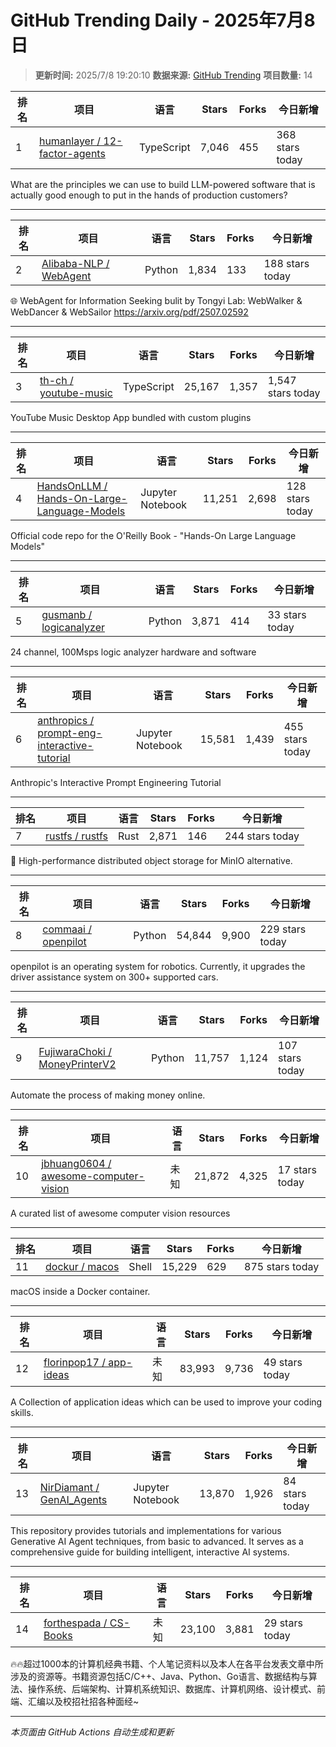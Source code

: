 # GitHub Trending Daily - 2025年7月8日

> **更新时间:** 2025/7/8 19:20:10
> **数据来源:** [GitHub Trending](https://github.com/trending)
> **项目数量:** 14

| 排名 | 项目 | 语言 | Stars | Forks | 今日新增 |
|------|------|------|-------|-------|-----------|
| 1 | [humanlayer / 12-factor-agents](https://github.com/humanlayer/12-factor-agents) | TypeScript | 7,046 | 455 | 368 stars today |

What are the principles we can use to build LLM-powered software that is actually good enough to put in the hands of production customers?

---

| 排名 | 项目 | 语言 | Stars | Forks | 今日新增 |
|------|------|------|-------|-------|-----------|
| 2 | [Alibaba-NLP / WebAgent](https://github.com/Alibaba-NLP/WebAgent) | Python | 1,834 | 133 | 188 stars today |

🌐 WebAgent for Information Seeking bulit by Tongyi Lab: WebWalker & WebDancer & WebSailor https://arxiv.org/pdf/2507.02592

---

| 排名 | 项目 | 语言 | Stars | Forks | 今日新增 |
|------|------|------|-------|-------|-----------|
| 3 | [th-ch / youtube-music](https://github.com/th-ch/youtube-music) | TypeScript | 25,167 | 1,357 | 1,547 stars today |

YouTube Music Desktop App bundled with custom plugins

---

| 排名 | 项目 | 语言 | Stars | Forks | 今日新增 |
|------|------|------|-------|-------|-----------|
| 4 | [HandsOnLLM / Hands-On-Large-Language-Models](https://github.com/HandsOnLLM/Hands-On-Large-Language-Models) | Jupyter Notebook | 11,251 | 2,698 | 128 stars today |

Official code repo for the O'Reilly Book - "Hands-On Large Language Models"

---

| 排名 | 项目 | 语言 | Stars | Forks | 今日新增 |
|------|------|------|-------|-------|-----------|
| 5 | [gusmanb / logicanalyzer](https://github.com/gusmanb/logicanalyzer) | Python | 3,871 | 414 | 33 stars today |

24 channel, 100Msps logic analyzer hardware and software

---

| 排名 | 项目 | 语言 | Stars | Forks | 今日新增 |
|------|------|------|-------|-------|-----------|
| 6 | [anthropics / prompt-eng-interactive-tutorial](https://github.com/anthropics/prompt-eng-interactive-tutorial) | Jupyter Notebook | 15,581 | 1,439 | 455 stars today |

Anthropic's Interactive Prompt Engineering Tutorial

---

| 排名 | 项目 | 语言 | Stars | Forks | 今日新增 |
|------|------|------|-------|-------|-----------|
| 7 | [rustfs / rustfs](https://github.com/rustfs/rustfs) | Rust | 2,871 | 146 | 244 stars today |

🚀 High-performance distributed object storage for MinIO alternative.

---

| 排名 | 项目 | 语言 | Stars | Forks | 今日新增 |
|------|------|------|-------|-------|-----------|
| 8 | [commaai / openpilot](https://github.com/commaai/openpilot) | Python | 54,844 | 9,900 | 229 stars today |

openpilot is an operating system for robotics. Currently, it upgrades the driver assistance system on 300+ supported cars.

---

| 排名 | 项目 | 语言 | Stars | Forks | 今日新增 |
|------|------|------|-------|-------|-----------|
| 9 | [FujiwaraChoki / MoneyPrinterV2](https://github.com/FujiwaraChoki/MoneyPrinterV2) | Python | 11,757 | 1,124 | 107 stars today |

Automate the process of making money online.

---

| 排名 | 项目 | 语言 | Stars | Forks | 今日新增 |
|------|------|------|-------|-------|-----------|
| 10 | [jbhuang0604 / awesome-computer-vision](https://github.com/jbhuang0604/awesome-computer-vision) | 未知 | 21,872 | 4,325 | 17 stars today |

A curated list of awesome computer vision resources

---

| 排名 | 项目 | 语言 | Stars | Forks | 今日新增 |
|------|------|------|-------|-------|-----------|
| 11 | [dockur / macos](https://github.com/dockur/macos) | Shell | 15,229 | 629 | 875 stars today |

macOS inside a Docker container.

---

| 排名 | 项目 | 语言 | Stars | Forks | 今日新增 |
|------|------|------|-------|-------|-----------|
| 12 | [florinpop17 / app-ideas](https://github.com/florinpop17/app-ideas) | 未知 | 83,993 | 9,736 | 49 stars today |

A Collection of application ideas which can be used to improve your coding skills.

---

| 排名 | 项目 | 语言 | Stars | Forks | 今日新增 |
|------|------|------|-------|-------|-----------|
| 13 | [NirDiamant / GenAI_Agents](https://github.com/NirDiamant/GenAI_Agents) | Jupyter Notebook | 13,870 | 1,926 | 84 stars today |

This repository provides tutorials and implementations for various Generative AI Agent techniques, from basic to advanced. It serves as a comprehensive guide for building intelligent, interactive AI systems.

---

| 排名 | 项目 | 语言 | Stars | Forks | 今日新增 |
|------|------|------|-------|-------|-----------|
| 14 | [forthespada / CS-Books](https://github.com/forthespada/CS-Books) | 未知 | 23,100 | 3,881 | 29 stars today |

🔥🔥超过1000本的计算机经典书籍、个人笔记资料以及本人在各平台发表文章中所涉及的资源等。书籍资源包括C/C++、Java、Python、Go语言、数据结构与算法、操作系统、后端架构、计算机系统知识、数据库、计算机网络、设计模式、前端、汇编以及校招社招各种面经~

---


*本页面由 GitHub Actions 自动生成和更新*
